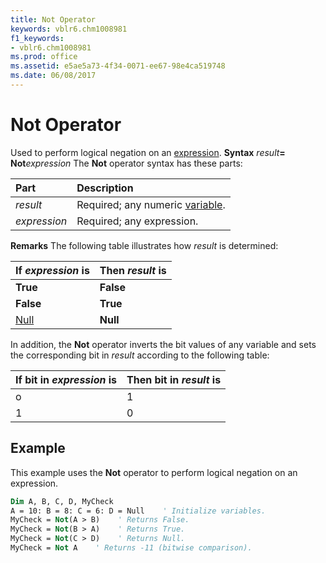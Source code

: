 ```yaml
---
title: Not Operator
keywords: vblr6.chm1008981
f1_keywords:
- vblr6.chm1008981
ms.prod: office
ms.assetid: e5ae5a73-4f34-0071-ee67-98e4ca519748
ms.date: 06/08/2017
---
```



# Not Operator



Used to perform logical negation on an [expression](vbe-glossary.md).
 **Syntax**
 _result_**=** **Not**_expression_
The  **Not** operator syntax has these parts:


|**Part**|**Description**|
|:-----|:-----|
| _result_|Required; any numeric [variable](vbe-glossary.md).|
| _expression_|Required; any expression.|

 **Remarks**
The following table illustrates how  _result_ is determined:


|**If  _expression_ is**|**Then  _result_ is**|
|:-----|:-----|
|**True**|**False**|
|**False**|**True**|
|[Null](vbe-glossary.md)|**Null**|

In addition, the  **Not** operator inverts the bit values of any variable and sets the corresponding bit in _result_ according to the following table:


|**If bit in  _expression_ is**|**Then bit in  _result_ is**|
|:-----|:-----|
|o|1|
|1|0|

## Example

This example uses the  **Not** operator to perform logical negation on an expression.


```vb
Dim A, B, C, D, MyCheck
A = 10: B = 8: C = 6: D = Null    ' Initialize variables.
MyCheck = Not(A > B)    ' Returns False.
MyCheck = Not(B > A)    ' Returns True.
MyCheck = Not(C > D)    ' Returns Null.
MyCheck = Not A    ' Returns -11 (bitwise comparison).

```


